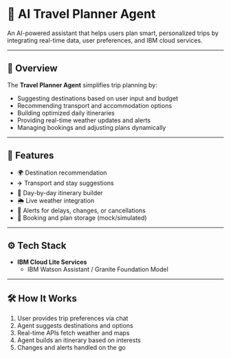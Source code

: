 # 🧳 AI Travel Planner Agent

An AI-powered assistant that helps users plan smart, personalized trips by integrating real-time data, user preferences, and IBM cloud services.

---

## 🚀 Overview

The **Travel Planner Agent** simplifies trip planning by:
- Suggesting destinations based on user input and budget
- Recommending transport and accommodation options
- Building optimized daily itineraries
- Providing real-time weather updates and alerts
- Managing bookings and adjusting plans dynamically

---

## 🧠 Features

- 🌍 Destination recommendation
- ✈️ Transport and stay suggestions
- 📅 Day-by-day itinerary builder
- 🌦️ Live weather integration
- 🔔 Alerts for delays, changes, or cancellations
- 🧳 Booking and plan storage (mock/simulated)

---

## ⚙️ Tech Stack

- **IBM Cloud Lite Services**
  - IBM Watson Assistant / Granite Foundation Model

---

## 🛠️ How It Works

1. User provides trip preferences via chat
2. Agent suggests destinations and options
3. Real-time APIs fetch weather and maps
4. Agent builds an itinerary based on interests
5. Changes and alerts handled on the go



